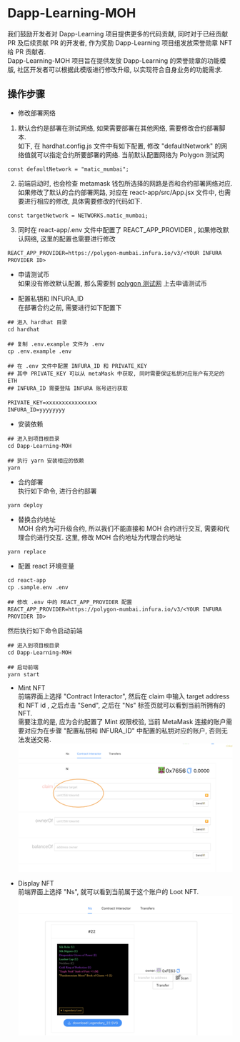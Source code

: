 # Dapp-Learning-MOH
我们鼓励开发者对 Dapp-Learning 项目提供更多的代码贡献, 同时对于已经贡献 PR 及后续贡献 PR 的开发者, 作为奖励 Dapp-Learning 项目组发放荣誉勋章 NFT 给 PR 贡献者.   
Dapp-Learning-MOH 项目旨在提供发放 Dapp-Learning 的荣誉勋章的功能模版, 社区开发者可以根据此模版进行修改升级, 以实现符合自身业务的功能需求. 

## 操作步骤  

- 修改部署网络  
1. 默认合约是部署在测试网络, 如果需要部署在其他网络, 需要修改合约部署脚本.  
如下, 在 hardhat.config.js 文件中有如下配置, 修改 "defaultNetwork" 的网络值就可以指定合约所要部署的网络. 当前默认配置网络为 Polygon 测试网
```
const defaultNetwork = "matic_mumbai";
```

2. 前端启动时, 也会检查 metamask 钱包所选择的网路是否和合约部署网络对应.如果修改了默认的合约部署网路, 对应在 react-app/src/App.jsx 文件中, 也需要进行相应的修改, 具体需要修改的代码如下.  
```
const targetNetwork = NETWORKS.matic_mumbai;
```

3. 同时在 react-app/.env 文件中配置了 REACT_APP_PROVIDER , 如果修改默认网络, 这里的配置也需要进行修改 
```
REACT_APP_PROVIDER=https://polygon-mumbai.infura.io/v3/<YOUR INFURA PROVIDER ID>
```

- 申请测试币  
如果没有修改默认配置, 那么需要到 [polygon 测试网](https://faucet.polygon.technology/) 上去申请测试币  

- 配置私钥和 INFURA_ID  
在部署合约之前, 需要进行如下配置下
```shell
## 进入 hardhat 目录
cd hardhat

## 复制 .env.example 文件为 .env
cp .env.example .env

## 在 .env 文件中配置 INFURA_ID 和 PRIVATE_KEY
## 其中 PRIVATE_KEY 可以从 metaMask 中获取, 同时需要保证私钥对应账户有充足的 ETH 
## INFURA_ID 需要登陆 INFURA 账号进行获取

PRIVATE_KEY=xxxxxxxxxxxxxxxx  
INFURA_ID=yyyyyyyy
```  

- 安装依赖   
```shell
## 进入到项目根目录
cd Dapp-Learning-MOH

## 执行 yarn 安装相应的依赖  
yarn
```

- 合约部署  
执行如下命令, 进行合约部署  
```shell
yarn deploy
```

- 替换合约地址   
MOH 合约为可升级合约, 所以我们不能直接和 MOH 合约进行交互, 需要和代理合约进行交互. 这里, 修改 MOH 合约地址为代理合约地址  
```shell
yarn replace
```

- 配置 react 环境变量  
```shell
cd react-app
cp .sample.env .env

## 修改 .env 中的 REACT_APP_PROVIDER 配置
REACT_APP_PROVIDER=https://polygon-mumbai.infura.io/v3/<YOUR INFURA PROVIDER ID>
```


然后执行如下命令启动前端  
```shell
## 进入到项目根目录
cd Dapp-Learning-MOH

## 启动前端
yarn start
```

- Mint NFT  
前端界面上选择 "Contract Interactor", 然后在 claim 中输入 target address 和 NFT id , 之后点击 "Send", 之后在 "Ns" 标签页就可以看到当前所拥有的 NFT.  
需要注意的是, 应为合约配置了 Mint 权限校验, 当前 MetaMask 连接的账户需要对应为在步骤 "配置私钥和 INFURA_ID" 中配置的私钥对应的账户, 否则无法发送交易. 
![Contract-Interactor](./images/Contract-Interactor.png)  

- Display NFT  
前端界面上选择 "Ns", 就可以看到当前属于这个账户的 Loot NFT.  
![Contract-Interactor](./images/Display_loot.png)  